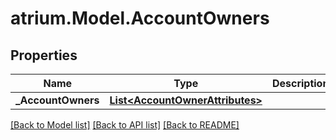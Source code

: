 # atrium.Model.AccountOwners
## Properties

Name | Type | Description | Notes
------------ | ------------- | ------------- | -------------
**_AccountOwners** | [**List&lt;AccountOwnerAttributes&gt;**](AccountOwnerAttributes.md) |  | [optional] 

[[Back to Model list]](../README.md#documentation-for-models) [[Back to API list]](../README.md#documentation-for-api-endpoints) [[Back to README]](../README.md)

